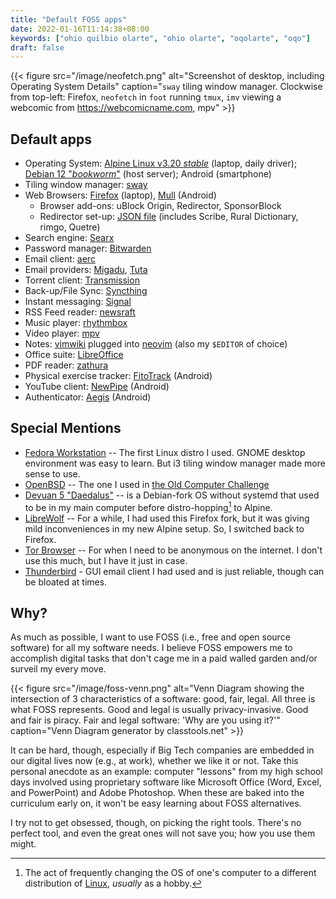 ```yaml
---
title: "Default FOSS apps"
date: 2022-01-16T11:14:38+08:00
keywords: ["ohio quilbio olarte", "ohio olarte", "oqolarte", "oqo"]
draft: false
---
```


{{< figure src="/image/neofetch.png" alt="Screenshot of desktop, including Operating System Details" caption="`sway` tiling window manager. Clockwise from top-left: Firefox, `neofetch` in `foot` running `tmux`, `imv` viewing a webcomic from https://webcomicname.com, mpv" >}}

## Default apps

- Operating System: [Alpine Linux v3.20 *stable*](https://alpinelinux.org) (laptop, daily driver); [Debian 12 "*bookworm*"](https://www.debian.org/News/2023/20230610) (host server); Android (smartphone)
- Tiling window manager: [sway](https://swaywm.org/)
- Web Browsers: [Firefox](https://www.mozilla.org/en-US/firefox/new/) (laptop), [Mull](https://gitlab.com/divested-mobile/mull-fenix) (Android)
    - Browser add-ons: uBlock Origin, Redirector, SponsorBlock
    - Redirector set-up: [JSON file](/Redirector.json) (includes Scribe,
      Rural Dictionary, rimgo, Quetre)
- Search engine: [Searx](https://searx.be/)
- Password manager: [Bitwarden](https://bitwarden.com/)
- Email client: [aerc](https://aerc-mail.org)
- Email providers: [Migadu](https://www.migadu.com/), [Tuta](https://tutanota.com/)
- Torrent client: [Transmission](https://transmissionbt.com/)
- Back-up/File Sync: [Syncthing](https://syncthing.net/)
- Instant messaging: [Signal](https://signal.org/)
- RSS Feed reader: [newsraft](https://codeberg.org/newsraft/newsraft)
- Music player: [rhythmbox](http://www.rhythmbox.org/)
- Video player: [mpv](https://mpv.io)
- Notes: [vimwiki](https://vimwiki.github.io/) plugged into [neovim](https://neovim.io) (also my `$EDITOR` of choice)
- Office suite: [LibreOffice](https://www.libreoffice.org)
- PDF reader: [zathura](https://pwmt.org/projects/zathura/)
- Physical exercise tracker: [FitoTrack](https://codeberg.org/jannis/FitoTrack) (Android)
- YouTube client: [NewPipe](https://newpipe.net/) (Android)
- Authenticator: [Aegis](https://getaegis.app/) (Android)

## Special Mentions

- [Fedora Workstation](https://getfedora.org/en/workstation/) -- The
  first Linux distro I used. GNOME desktop environment was easy to
  learn. But i3 tiling window manager made more sense to use.
- [OpenBSD](https://www.openbsd.org/) -- The one I used in [the Old
  Computer Challenge](/old-computer)
- [Devuan 5 "Daedalus"](https://www.devuan.org/os/announce/daedalus-release-announce-2023-08-14)
  -- is a Debian-fork OS without systemd that used to be in my main
  computer before distro-hopping[^distro-hopping] to Alpine.
- [LibreWolf](https://librewolf.net) -- For a while, I had used this
  Firefox fork, but it was giving mild inconveniences in my new Alpine
  setup. So, I switched back to Firefox.
- [Tor Browser](https://www.torproject.org) -- For when I need to be
  anonymous on the internet. I don't use this much, but I have it just
  in case.
- [Thunderbird](https://www.thunderbird.net/) - GUI email client I had used
  and is just reliable, though can be bloated at times.

[^distro-hopping]: The act of frequently changing the OS of one's
computer to a different distribution of
[Linux](https://en.wikipedia.org/wiki/Linux), *usually* as a hobby.

## Why?

As much as possible, I want to use FOSS (i.e., free and open source
software) for all my software needs. I believe FOSS empowers me to
accomplish digital tasks that don't cage me in a paid walled garden
and/or surveil my every move.

{{< figure src="/image/foss-venn.png" alt="Venn Diagram showing the intersection of 3 characteristics of a software: good, fair, legal. All three is what FOSS represents. Good and legal is usually privacy-invasive. Good and fair is piracy. Fair and legal software: 'Why are you using it?'" caption="Venn Diagram generator by classtools.net" >}}

It can be hard, though, especially if Big Tech companies are embedded in
our digital lives now (e.g., at work), whether we like it or not. Take
this personal anecdote as an example: computer "lessons" from my high
school days involved using proprietary software like Microsoft Office
(Word, Excel, and  PowerPoint) and Adobe Photoshop. When these are baked
into the curriculum early on, it won't be easy learning about FOSS alternatives.

I try not to get obsessed, though, on picking the right tools.
There's no perfect tool, and even the great ones will not save you;
how you use them might.

